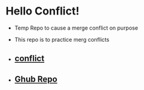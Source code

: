 # Hello Conflict!
* Temp Repo to cause a merge conflict on purpose 
* This repo is to practice merg conflicts


* ## [conflict](https://github.com/michaelhintz16/hello-conflict/commit/34c0e067be4d24b0f7784e22ffd323439e518278)
* ## [Ghub Repo](https://github.com/michaelhintz16/hello-conflict)
